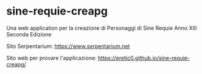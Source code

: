 # sine-requie-creapg

Una web application per la creazione di Personaggi di Sine Requie Anno XIII Seconda Edizione

Sito Serpentarium:
https://www.serpentarium.net

Sito web per provare l'applicazione:
https://eretic0.github.io/sine-requie-creapg/
